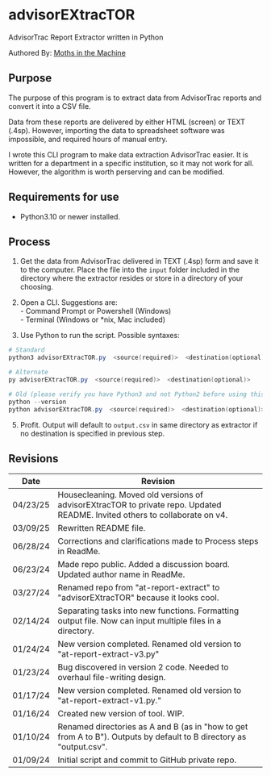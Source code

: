 # advisorEXtracTOR

AdvisorTrac Report Extractor written in Python

Authored By: [Moths in the Machine](https://github.com/mothsinthemachine)

## Purpose

The purpose of this program is to extract data from AdvisorTrac reports and convert it into a CSV file.

Data from these reports are delivered by either HTML (screen) or TEXT (.4sp). However, importing the data to spreadsheet software was impossible, and required hours of manual entry.

I wrote this CLI program to make data extraction AdvisorTrac easier. It is written for a department in a specific institution, so it may not work for all. However, the algorithm is worth perserving and can be modified.

## Requirements for use

- Python3.10 or newer installed.
	
## Process

1. Get the data from AdvisorTrac delivered in TEXT (.4sp) form and save it to the computer. Place the file into the `input` folder included in the directory where the extractor resides or store in a directory of your choosing.

2. Open a CLI. Suggestions are:
	<br>- Command Prompt or Powershell (Windows)
	<br>- Terminal (Windows or *nix, Mac included)

4.	Use Python to run the script. Possible syntaxes:

```Powershell
# Standard
python3 advisorEXtracTOR.py  <source(required)>  <destination(optional)>

# Alternate
py advisorEXtracTOR.py  <source(required)>  <destination(optional)>

# Old (please verify you have Python3 and not Python2 before using this style)
python --version
python advisorEXtracTOR.py  <source(required)>  <destination(optional)>
```

5.	Profit. Output will default to `output.csv` in same directory as extractor if no destination is specified in previous step.

## Revisions

| Date | Revision |
| --- | --- |
| 04/23/25 | Housecleaning. Moved old versions of advisorEXtracTOR to private repo. Updated README. Invited others to collaborate on v4. |
| 03/09/25 | Rewritten README file. |
| 06/28/24 | Corrections and clarifications made to Process steps in ReadMe. |
| 06/23/24 | Made repo public. Added a discussion board. Updated author name in ReadMe. |
| 03/27/24 | Renamed repo from "at-report-extract" to "advisorEXtracTOR" because it looks cool. |
| 02/14/24 | Separating tasks into new functions. Formatting output file. Now can input multiple files in a directory. |
| 01/24/24 | New version completed. Renamed old version to "at-report-extract-v3.py" | 
| 01/23/24 | Bug discovered in version 2 code. Needed to overhaul file-writing design. |
| 01/17/24 | New version completed. Renamed old version to "at-report-extract-v1.py." |
| 01/16/24 | Created new version of tool. WIP. |
| 01/10/24 | Renamed directories as A and B (as in "how to get from A to B"). Outputs by default to B directory as "output.csv". |
| 01/09/24 | Initial script and commit to GitHub private repo. |

